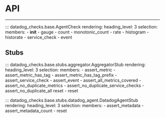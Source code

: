 # API

-----

::: datadog_checks.base.AgentCheck
    rendering:
      heading_level: 3
    selection:
      members:
        - __init__
        - gauge
        - count
        - monotonic_count
        - rate
        - histogram
        - historate
        - service_check
        - event

## Stubs

::: datadog_checks.base.stubs.aggregator.AggregatorStub
    rendering:
      heading_level: 3
    selection:
      members:
        - assert_metric
        - assert_metric_has_tag
        - assert_metric_has_tag_prefix
        - assert_service_check
        - assert_event
        - assert_all_metrics_covered
        - assert_no_duplicate_metrics
        - assert_no_duplicate_service_checks
        - assert_no_duplicate_all reset
        - reset

::: datadog_checks.base.stubs.datadog_agent.DatadogAgentStub
    rendering:
      heading_level: 3
    selection:
      members:
        - assert_metadata
        - assert_metadata_count
        - reset
